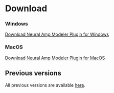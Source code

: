 # Download

### Windows
[Download Neural Amp Modeler Plugin for Windows](https://github.com/sdatkinson/NeuralAmpModelerPlugin/releases/download/v0.7.3/NeuralAmpModeler-v0.7.3-win.zip)

### MacOS
[Download Neural Amp Modeler Plugin for MacOS](https://github.com/sdatkinson/NeuralAmpModelerPlugin/releases/download/v0.7.3/NeuralAmpModeler-v0.7.3-mac.dmg)

## Previous versions
All previous versions are available [here](https://github.com/sdatkinson/NeuralAmpModelerPlugin/releases).
